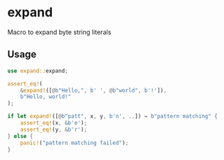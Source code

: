# expand

Macro to expand byte string literals


## Usage

```rust
use expand::expand;

assert_eq!(
    &expand!([@b"Hello,", b' ', @b"world", b'!']),
    b"Hello, world!"
);

if let expand!([@b"patt", x, y, b'n', ..]) = b"pattern matching" {
    assert_eq!(x, &b'e');
    assert_eq!(y, &b'r');
} else {
    panic!("pattern matching failed");
}
```
